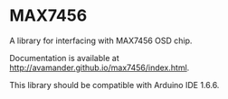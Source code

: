 # MAX7456
A library for interfacing with MAX7456 OSD chip.

Documentation is available at http://avamander.github.io/max7456/index.html.

This library should be compatible with Arduino IDE 1.6.6.
